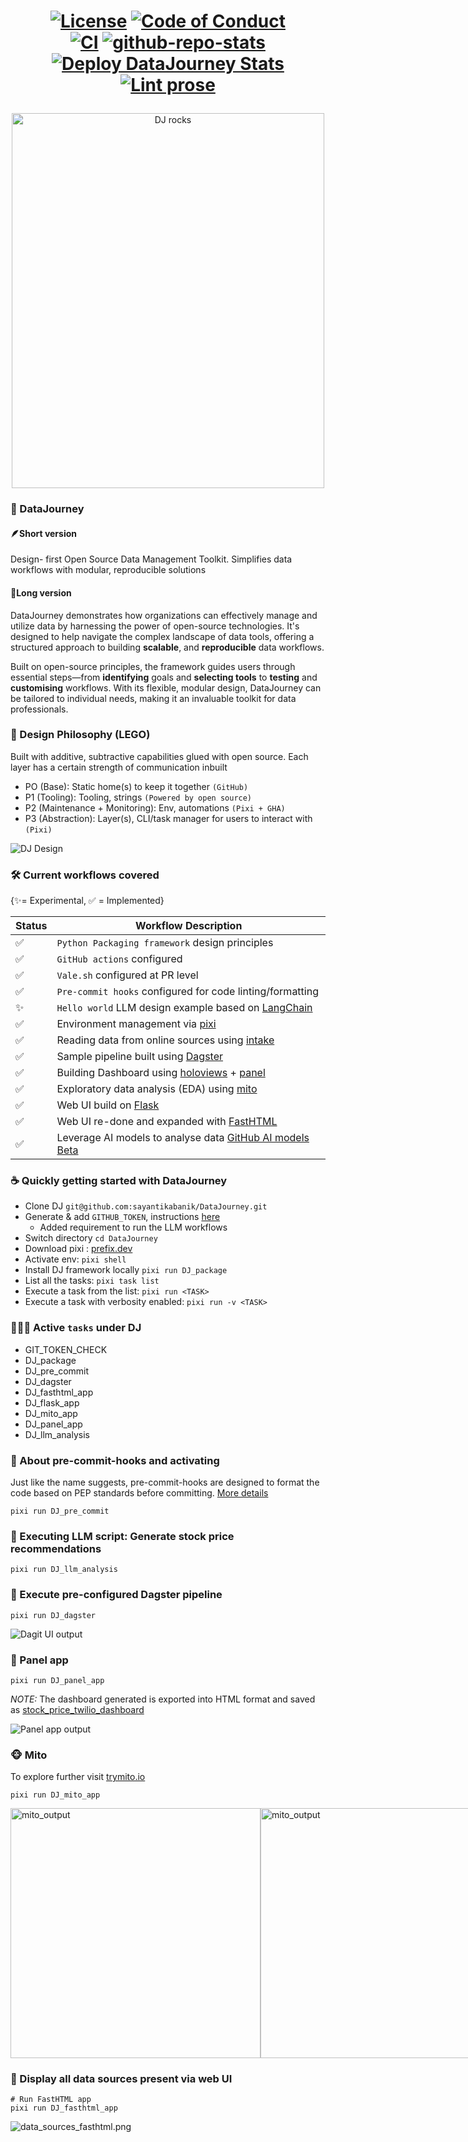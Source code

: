 <h1 align="center">

[![License](https://img.shields.io/badge/license-CC0%201.0%20Universal-blue)](https://creativecommons.org/publicdomain/zero/1.0/)
[![Code of Conduct](https://img.shields.io/badge/Code_of_Conduct-Contributor%20Covenant-blue)](https://www.contributor-covenant.org/version/2/0/code_of_conduct/)\
[![CI](https://github.com/sayantikabanik/DataJourney/actions/workflows/CI.yml/badge.svg)](https://github.com/sayantikabanik/DataJourney/actions/workflows/CI.yml)
[![github-repo-stats](https://github.com/sayantikabanik/DataJourney/actions/workflows/github-repo-stats.yml/badge.svg)](https://github.com/sayantikabanik/DataJourney/actions/workflows/github-repo-stats.yml)
[![Deploy DataJourney Stats](https://github.com/sayantikabanik/DataJourney/actions/workflows/static.yml/badge.svg)](https://github.com/sayantikabanik/DataJourney/actions/workflows/static.yml)
[![Lint prose](https://github.com/sayantikabanik/DataJourney/actions/workflows/review.yml/badge.svg)](https://github.com/sayantikabanik/DataJourney/actions/workflows/review.yml)

</h1>

<p align="center">
  <img src="./assets/DataJourney_logo_svg/dj_darkmode.svg" alt="DJ rocks" style="width:500px; height:600px;">
</p>


### 🚌 DataJourney

#### 🪶Short version

Design- first Open Source Data Management Toolkit. Simplifies data workflows with modular, reproducible solutions

#### 🌲Long version

DataJourney demonstrates how organizations can effectively manage and utilize data by harnessing the power of open-source technologies. It's designed to help navigate the complex landscape of data tools, offering a structured approach to building **scalable**, and **reproducible** data workflows.

Built on open-source principles, the framework guides users through essential steps—from **identifying** goals and **selecting tools** to **testing** and **customising** workflows. With its flexible, modular design, DataJourney can be tailored to individual needs, making it an invaluable toolkit for data professionals.

### 🧱 Design Philosophy (LEGO)
Built with additive, subtractive capabilities glued with open source.
Each layer has a certain strength of communication inbuilt

- PO (Base): Static home(s) to keep it together `(GitHub)`
- P1 (Tooling): Tooling, strings `(Powered by open source)`
- P2 (Maintenance + Monitoring): Env, automations `(Pixi + GHA)`
- P3 (Abstraction): Layer(s), CLI/task manager for users to interact with `(Pixi)`


![DJ Design](assets/design/dj_vision.png)

### 🛠 Current workflows covered
{✨= Experimental,
✅ = Implemented}

| Status | Workflow Description                                                                                              |
|--------|------------------------------------------------------------------------------------------------------------------|
| ✅     | `Python Packaging framework` design principles                                                                  |
| ✅     | `GitHub actions` configured                                                                                      |
| ✅     | `Vale.sh` configured at PR level                                                                                 |
| ✅     | `Pre-commit hooks` configured for code linting/formatting                                                        |
| ✨     | `Hello world` LLM design example based on [LangChain](https://python.langchain.com/)                              |
| ✅     | Environment management via [pixi](https://prefix.dev/)                                                           |
| ✅     | Reading data from online sources using [intake](https://github.com/intake/intake)                                |
| ✅     | Sample pipeline built using [Dagster](https://github.com/dagster-io/dagster)                                     |
| ✅     | Building Dashboard using [holoviews](https://holoviews.org/gallery/index.html) + [panel](https://panel.holoviz.org/reference/index.html) |
| ✅     | Exploratory data analysis (EDA) using [mito](https://www.trymito.io/)                                            |
| ✅     | Web UI build on [Flask](https://flask.palletsprojects.com/en/3.0.x/)                                             |
| ✅     | Web UI re-done and expanded with [FastHTML](https://docs.fastht.ml/)                                             |
| ✅     | Leverage AI models to analyse data [GitHub AI models Beta](https://docs.github.com/en/github-models/prototyping-with-ai-models) |


### ☕️ Quickly getting started with DataJourney

- Clone DJ `git@github.com:sayantikabanik/DataJourney.git`
- Generate & add `GITHUB_TOKEN`, instructions [here](https://docs.github.com/en/authentication/keeping-your-account-and-data-secure/managing-your-personal-access-tokens#creating-a-personal-access-token-classic)
  - Added requirement to run the LLM workflows
- Switch directory `cd DataJourney`
- Download pixi : [prefix.dev](https://prefix.dev/)
- Activate env: `pixi shell`
- Install DJ framework locally `pixi run DJ_package`
- List all the tasks: `pixi task list`
- Execute a task from the list: `pixi run <TASK>`
- Execute a task with verbosity enabled: `pixi run -v <TASK>`

### 🏃🏽‍♀️ Active `tasks` under DJ

- GIT_TOKEN_CHECK
- DJ_package
- DJ_pre_commit
- DJ_dagster
- DJ_fasthtml_app
- DJ_flask_app
- DJ_mito_app
- DJ_panel_app
- DJ_llm_analysis


### 🔌 About pre-commit-hooks and activating
Just like the name suggests, pre-commit-hooks are designed to format the code based on PEP standards before committing. [More details](https://pre-commit.com/)

```shell
pixi run DJ_pre_commit
```

### 🦭 Executing LLM script: Generate stock price recommendations

```shell
pixi run DJ_llm_analysis
```

### 🪼 Execute pre-configured Dagster pipeline

```shell
pixi run DJ_dagster
```
![Dagit UI output](assets/pipeline/dagster_ui.png)

### 🐙 Panel app
```shell
pixi run DJ_panel_app
```

*NOTE:*
The dashboard generated is exported into HTML format and saved as [stock_price_twilio_dashboard](analytics_framework%2Fdashboard%2Fstock_price_twilio_dashboard.html)

![Panel app output](assets/dashboard/panel_app_stock.png)

### 🐵 Mito

To explore further visit [trymito.io](https://docs.trymito.io/)
```shell
pixi run DJ_mito_app
```

[//]: # (![mito output]&#40;assets/pipeline/mito_graph.png "Graph generated via mitosheet"&#41; ![mito output operation]&#40;assets/pipeline/mito_operations.png "Operations performed via mitosheet"&#41;)

<div style="display: flex; justify-content: space-between;">
    <img src="assets/pipeline/mito_graph.png" alt="mito_output" width="400"/>
    <img src="assets/pipeline/mito_operations.png" alt="mito_output" width="400"/>
</div>

### 🦋 Display all data sources present via web UI

```shell
# Run FastHTML app
pixi run DJ_fasthtml_app
```
![data_sources_fasthtml.png](assets/pipeline/data_sources_fasthtml.png)
